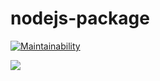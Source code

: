 # nodejs-package
[![Maintainability](https://api.codeclimate.com/v1/badges/b4174ee7f828f10066da/maintainability)](https://codeclimate.com/github/ArkadyKid/frontend-project-lvl1/maintainability)

![](https://github.com/ArkadyKid/frontend-project-lvl1/workflows/CI/badge.svg)
